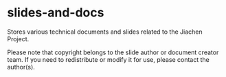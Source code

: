 # slides-and-docs

Stores various technical documents and slides related to the Jiachen Project.

Please note that copyright belongs to the slide author or document creator team. If you need to redistribute or modify it for use, please contact the author(s).
